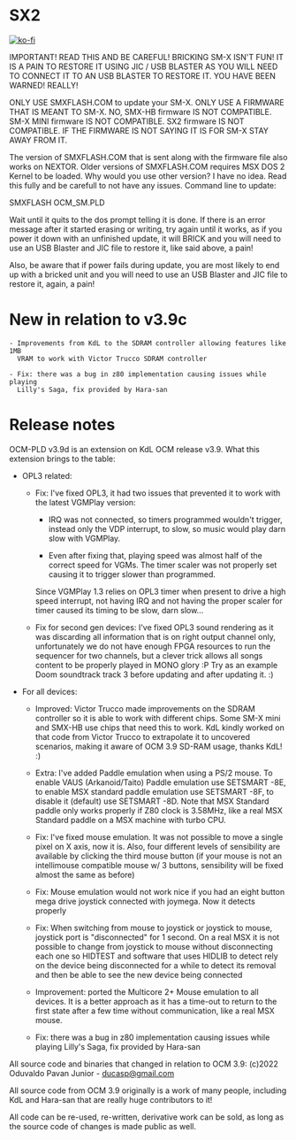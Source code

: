# SX2

[![ko-fi](https://ko-fi.com/img/githubbutton_sm.svg)](https://ko-fi.com/R6R2BRGX6)

IMPORTANT! READ THIS AND BE CAREFUL! BRICKING SM-X ISN'T FUN! IT IS A PAIN TO
RESTORE IT USING JIC / USB BLASTER AS YOU WILL NEED TO CONNECT IT TO AN USB
BLASTER TO RESTORE IT. YOU HAVE BEEN WARNED! REALLY!

ONLY USE SMXFLASH.COM to update your SM-X. ONLY USE A FIRMWARE THAT IS MEANT TO
SM-X. NO, SMX-HB firmware IS NOT COMPATIBLE. SM-X MINI firmware IS NOT
COMPATIBLE. SX2 firmware IS NOT COMPATIBLE. IF THE FIRMWARE IS NOT SAYING IT
IS FOR SM-X STAY AWAY FROM IT.

The version of SMXFLASH.COM that is sent along with the firmware file also
works on NEXTOR. Older versions of SMXFLASH.COM requires MSX DOS 2 Kernel to be
loaded. Why would you use other version? I have no idea. Read this fully and
be carefull to not have any issues. Command line to update:

SMXFLASH OCM_SM.PLD

Wait until it quits to the dos prompt telling it is done. If there is an error
message after it started erasing or writing, try again until it works, as if
you power it down with an unfinished update, it will BRICK and you will need
to use an USB Blaster and JIC file to restore it, like said above, a pain!

Also, be aware that if power fails during update, you are most likely to end up
with a bricked unit and you will need to use an USB Blaster and JIC file to
restore it, again, a pain!

# New in relation to v3.9c

    - Improvements from KdL to the SDRAM controller allowing features like 1MB
      VRAM to work with Victor Trucco SDRAM controller

    - Fix: there was a bug in z80 implementation causing issues while playing
      Lilly's Saga, fix provided by Hara-san

# Release notes

OCM-PLD v3.9d is an extension on KdL OCM release v3.9. What this extension
brings to the table:

- OPL3 related:

    - Fix: I've fixed OPL3, it had two issues that prevented it to work with
      the latest VGMPlay version:

        - IRQ was not connected, so timers programmed wouldn't trigger,
          instead only the VDP interrupt, to slow, so music would play darn
          slow with VGMPlay.

        - Even after fixing that, playing speed was almost half of the correct
          speed for VGMs. The timer scaler was not properly set causing it to
          trigger slower than programmed.

      Since VGMPlay 1.3 relies on OPL3 timer when present to drive a high speed
      interrupt, not having IRQ and not having the proper scaler for timer
      caused its timing to be slow, darn slow...

    - Fix for second gen devices: I've fixed OPL3 sound rendering as it was
      discarding all information that is on right output channel only,
      unfortunately we do not have enough FPGA resources to run the sequencer
      for two channels, but a clever trick allows all songs content to be
      properly played in MONO glory :P Try as an example Doom soundtrack track
      3 before updating and after updating it. :)

- For all devices:

    - Improved: Victor Trucco made improvements on the SDRAM controller so it
      is able to work with different chips. Some SM-X mini and SMX-HB use chips
      that need this to work. KdL kindly worked on that code from Victor Trucco
      to extrapolate it to uncovered scenarios, making it aware of OCM 3.9
      SD-RAM usage, thanks KdL! :)

    - Extra: I've added Paddle emulation when using a PS/2 mouse. To enable
      VAUS (Arkanoid/Taito) Paddle emulation use SETSMART -8E, to enable MSX
      standard paddle emulation use SETSMART -8F, to disable it (default) use
      SETSMART -8D. Note that MSX Standard paddle only works properly if Z80
      clock is 3.58MHz, like a real MSX Standard paddle on a MSX machine with
      turbo CPU.

    - Fix: I've fixed mouse emulation. It was not possible to move a single
      pixel on X axis, now it is. Also, four different levels of sensibility
      are available by clicking the third mouse button (if your mouse is not an
      intellimouse compatible mouse w/ 3 buttons, sensibility will be fixed 
      almost the same as before)

    - Fix: Mouse emulation would not work nice if you had an eight button mega
      drive joystick connected with joymega. Now it detects properly

    - Fix: When switching from mouse to joystick or joystick to mouse, joystick
      port is "disconnected" for 1 second. On a real MSX it is not possible to
      change from joystick to mouse without disconnecting each one so HIDTEST
      and software that uses HIDLIB to detect rely on the device being
      disconnected for a while to detect its removal and then be able to see
      the new device being connected

    - Improvement: ported the Multicore 2+ Mouse emulation to all devices. It
      is a better approach as it has a time-out to return to the first state
      after a few time without communication, like a real MSX mouse.

    - Fix: there was a bug in z80 implementation causing issues while playing
      Lilly's Saga, fix provided by Hara-san

All source code and binaries that changed in relation to OCM 3.9:
(c)2022 Oduvaldo Pavan Junior - ducasp@gmail.com

All source code from OCM 3.9 originally is a work of many people, including
KdL and Hara-san that are really huge contributors to it!

All code can be re-used, re-written, derivative work can be sold, as long as the
source code of changes is made public as well.
